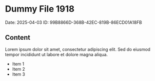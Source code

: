 # Dummy File 1918

Date: 2025-04-03
ID: 99B8866D-368B-42EC-819B-86ECD01A18FB

## Content

Lorem ipsum dolor sit amet, consectetur adipiscing elit.
Sed do eiusmod tempor incididunt ut labore et dolore magna aliqua.

* Item 1
* Item 2
* Item 3
